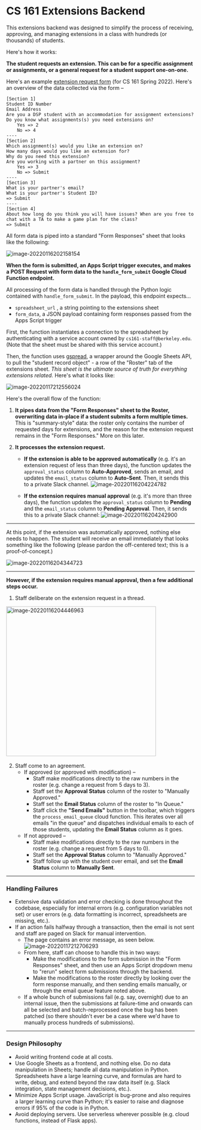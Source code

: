 # CS 161 Extensions Backend

This extensions backend was designed to simplify the process of receiving, approving, and managing extensions in a class with hundreds (or thousands) of students.

Here's how it works:

**The student requests an extension. This can be for a specific assignment or assignments, or a general request for a student support one-on-one.**

Here's an example [extension request form](https://docs.google.com/forms/d/e/1FAIpQLSesAZzIhSEZQvpxZB0jvd-m4KLLZb9fGPGgCgGgKXtZuO0ylw/viewform) (for CS 161 Spring 2022). Here's an overview of the data collected via the form –

```
[Section 1]
Student ID Number
Email Address
Are you a DSP student with an accommodation for assignment extensions?
Do you know what assignments(s) you need extensions on?
	Yes => 2
	No => 4
----
[Section 2]
Which assignment(s) would you like an extension on?
How many days would you like an extension for?
Why do you need this extension?
Are you working with a partner on this assignment?
	Yes => 3
	No => Submit
----
[Section 3]
What is your partner's email?
What is your partner's Student ID?
=> Submit
----
[Section 4]
About how long do you think you will have issues? When are you free to chat with a TA to make a game plan for the class?
=> Submit
```

All form data is piped into a standard "Form Responses" sheet that looks like the following:

![image-20220116202158154](README.assets/image-20220116202158154.png)

**When the form is submitted, an Apps Script trigger executes, and makes a POST Request with form data to the `handle_form_submit` Google Cloud Function endpoint.**

All processing of the form data is handled through the Python logic contained with `handle_form_submit`. In the payload, this endpoint expects...

- `spreadsheet_url` , a string pointing to the extensions sheet
- `form_data`, a JSON payload containing form responses passed from the Apps Script trigger

First, the function instantiates a connection to the spreadsheet by authenticating with a service account owned by `cs161-staff@berkeley.edu`. (Note that the sheet must be shared with this service account.)

Then, the function uses [gspread](https://docs.gspread.org/en/latest/), a wrapper around the Google Sheets API, to pull the "student record object" -  a row of the "Roster" tab of the extensions sheet. *This sheet is the ultimate source of truth for everything extensions related.* Here's what it looks like:

![image-20220117212556024](README.assets/image-20220117212556024.png)

Here's the overall flow of the function:

1. **It pipes data from the "Form Responses" sheet to the Roster, overwriting data in-place if a student submits a form multiple times.** This is "summary-style" data: the roster only contains the number of requested days for extensions, and the reason for the extension request remains in the "Form Responses." More on this later.

2. **It processes the extension request.**

   - **If the extension is able to be approved automatically** (e.g. it's an extension request of less than three days), the function updates the `approval_status` column to **Auto-Approved**, sends an email, and updates the `email_status` column to **Auto-Sent**. Then, it sends this to a private Slack channel.
     ![image-20220116204224782](README.assets/image-20220116204224782.png)

   - **If the extension requires manual approval** (e.g. it's more than three days), the function updates the `approval_status` column to **Pending** and the `email_status` column to **Pending Approval**. Then, it sends this to a private Slack channel:
     ![image-20220116204242900](README.assets/image-20220116204242900.png)

---

At this point, if the extension was automatically approved, nothing else needs to happen. The student will receive an email immediately that looks something like the following (please pardon the off-centered text; this is a proof-of-concept.)

![image-20220116204344723](README.assets/image-20220116204344723.png)

---

**However, if the extension requires manual approval, then a few additional steps occur.** 

1. Staff deliberate on the extension request in a thread.


​	<img src="README.assets/image-20220116204446963.png" alt="image-20220116204446963" width="400" />

2. Staff come to an agreement.
   - If approved (or approved with modification) –
     - Staff make modifications directly to the raw numbers in the roster (e.g. change a request from 5 days to 3).
     - Staff set the **Approval Status** column of the roster to "Manually Approved."
     - Staff set the **Email Status** column of the roster to "In Queue."
     - Staff click the **"Send Emails"** button in the toolbar, which triggers the `process_email_queue` cloud function. This iterates over all emails "in the queue" and dispatches individual emails to each of those students, updating the **Email Status** column as it goes.
   - If not approved –
     - Staff make modifications directly to the raw numbers in the roster (e.g. change a request from 5 days to 0).
     - Staff set the **Approval Status** column to "Manually Approved."
     - Staff follow up with the student over email, and set the **Email Status** column to **Manually Sent**.


---

### Handling Failures

- Extensive data validation and error checking is done throughout the codebase, especially for internal errors (e.g. configuration variables not set) or user errors (e.g. data formatting is incorrect, spreadsheets are missing, etc.).
- If an action fails halfway through a transaction, then the email is not sent and staff are paged on Slack for manual intervention.
  - The page contains an error message, as seen below.
    ![image-20220117212706293](README.assets/image-20220117212706293.png)
  - From here, staff can choose to handle this in two ways:
    - Make the modifications to the form submission in the "Form Responses" sheet, and then use an Apps Script dropdown menu to "rerun" select form submissions through the backend. 
    - Make the modifications to the roster directly by looking over the form response manually, and then sending emails manually, or through the email queue feature noted above.
  - If a whole bunch of submissions fail (e.g. say, overnight) due to an internal issue, then the submissions at failure-time and onwards can all be selected and batch-reprocessed once the bug has been patched (so there shouldn't ever be a case where we'd have to manually process hundreds of submissions).

---

### Design Philosophy

- Avoid writing frontend code at all costs.
- Use Google Sheets as a frontend, and nothing else. Do no data manipulation in Sheets; handle all data manipulation in Python. Spreadsheets have a large learning curve, and formulas are hard to write, debug, and extend beyond the raw data itself (e.g. Slack integration, state management decisions, etc.). 
- Minimize Apps Script usage. JavaScript is bug-prone and also requires a larger learning curve than Python; it's easier to raise and diagnose errors if 95% of the code is in Python.
- Avoid deploying servers. Use serverless wherever possible (e.g. cloud functions, instead of Flask apps).

